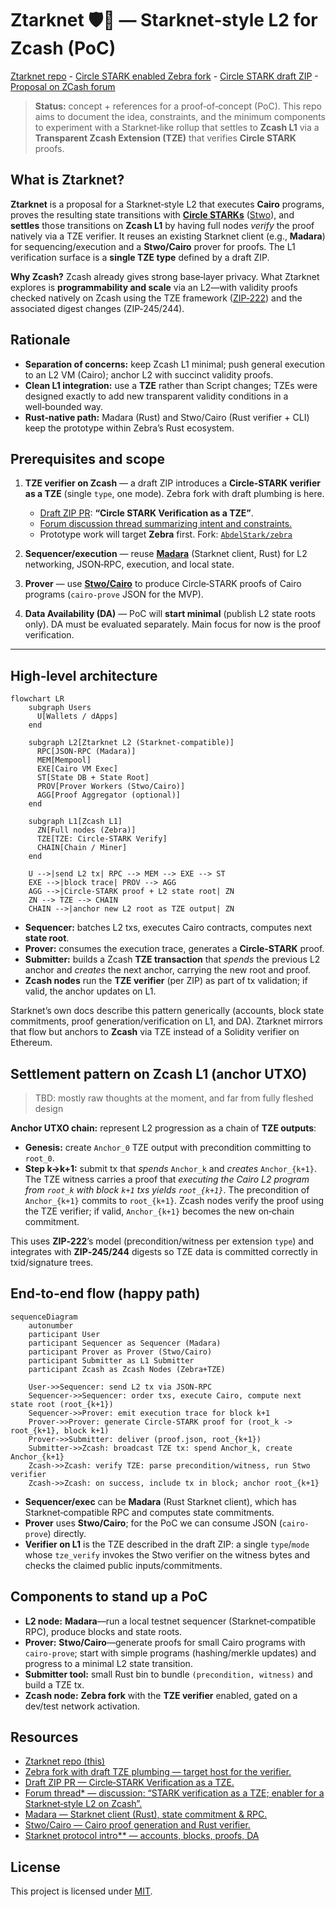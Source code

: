 # Ztarknet 🛡️🐺 — Starknet‑style L2 for Zcash (PoC)

[Ztarknet repo](https://github.com/AbdelStark/ztarknet) - [Circle STARK enabled Zebra fork](https://github.com/AbdelStark/zebra) - [Circle STARK draft ZIP](https://github.com/zcash/zips/pull/1107) - [Proposal on ZCash forum](https://forum.zcashcommunity.com/t/stark-verification-as-a-transparent-zcash-extension-tze-i-e-enabler-for-a-starknet-style-l2-on-zcash/52486/15)

> **Status:** concept + references for a proof‑of‑concept (PoC). This repo aims to document the idea, constraints, and the minimum components to experiment with a Starknet‑like rollup that settles to **Zcash L1** via a **Transparent Zcash Extension (TZE)** that verifies **Circle STARK** proofs.

## What is Ztarknet?

**Ztarknet** is a proposal for a Starknet‑style L2 that executes **Cairo** programs, proves the resulting state transitions with [**Circle STARKs**](https://eprint.iacr.org/2024/278) ([Stwo](https://github.com/starkware-libs/stwo-cairo)), and **settles** those transitions on **Zcash L1** by having full nodes _verify_ the proof natively via a TZE verifier. It reuses an existing Starknet client (e.g., **Madara**) for sequencing/execution and a **Stwo/Cairo** prover for proofs. The L1 verification surface is a **single TZE type** defined by a draft ZIP.

**Why Zcash?** Zcash already gives strong base‑layer privacy. What Ztarknet explores is **programmability and scale** via an L2—with validity proofs checked natively on Zcash using the TZE framework ([ZIP‑222](https://zips.z.cash/zip-0222)) and the associated digest changes (ZIP‑245/244).

## Rationale

- **Separation of concerns:** keep Zcash L1 minimal; push general execution to an L2 VM (Cairo); anchor L2 with succinct validity proofs.
- **Clean L1 integration:** use a **TZE** rather than Script changes; TZEs were designed exactly to add new transparent validity conditions in a well‑bounded way.
- **Rust‑native path:** Madara (Rust) and Stwo/Cairo (Rust verifier + CLI) keep the prototype within Zebra’s Rust ecosystem.

## Prerequisites and scope

1. **TZE verifier on Zcash** — a draft ZIP introduces a **Circle‑STARK verifier as a TZE** (single `type`, one mode). Zebra fork with draft plumbing is here.

   - [Draft ZIP PR](https://github.com/zcash/zips/pull/1107): **“Circle STARK Verification as a TZE”**.
   - [Forum discussion thread summarizing intent and constraints.](https://forum.zcashcommunity.com/t/stark-verification-as-a-transparent-zcash-extension-tze-i-e-enabler-for-a-starknet-style-l2-on-zcash/52486/15)
   - Prototype work will target **Zebra** first. Fork: [`AbdelStark/zebra`](https://github.com/AbdelStark/zebra)

2. **Sequencer/execution** — reuse [**Madara**](https://github.com/madara-alliance/madara) (Starknet client, Rust) for L2 networking, JSON‑RPC, execution, and local state.

3. **Prover** — use [**Stwo/Cairo**](https://github.com/starkware-libs/stwo-cairo) to produce Circle‑STARK proofs of Cairo programs (`cairo-prove` JSON for the MVP).

4. **Data Availability (DA)** — PoC will **start minimal** (publish L2 state roots only). DA must be evaluated separately. Main focus for now is the proof verification.

---

## High‑level architecture

```mermaid
flowchart LR
    subgraph Users
      U[Wallets / dApps]
    end

    subgraph L2[Ztarknet L2 (Starknet-compatible)]
      RPC[JSON-RPC (Madara)]
      MEM[Mempool]
      EXE[Cairo VM Exec]
      ST[State DB + State Root]
      PROV[Prover Workers (Stwo/Cairo)]
      AGG[Proof Aggregator (optional)]
    end

    subgraph L1[Zcash L1]
      ZN[Full nodes (Zebra)]
      TZE[TZE: Circle-STARK Verify]
      CHAIN[Chain / Miner]
    end

    U -->|send L2 tx| RPC --> MEM --> EXE --> ST
    EXE -->|block trace| PROV --> AGG
    AGG -->|Circle-STARK proof + L2 state root| ZN
    ZN --> TZE --> CHAIN
    CHAIN -->|anchor new L2 root as TZE output| ZN
```

- **Sequencer:** batches L2 txs, executes Cairo contracts, computes next **state root**.
- **Prover:** consumes the execution trace, generates a **Circle‑STARK** proof.
- **Submitter:** builds a Zcash **TZE transaction** that _spends_ the previous L2 anchor and _creates_ the next anchor, carrying the new root and proof.
- **Zcash nodes** run the **TZE verifier** (per ZIP) as part of tx validation; if valid, the anchor updates on L1.

Starknet’s own docs describe this pattern generically (accounts, block state commitments, proof generation/verification on L1, and DA). Ztarknet mirrors that flow but anchors to **Zcash** via TZE instead of a Solidity verifier on Ethereum.

## Settlement pattern on Zcash L1 (anchor UTXO)

> TBD: mostly raw thoughts at the moment, and far from fully fleshed design

**Anchor UTXO chain:** represent L2 progression as a chain of **TZE outputs**:

- **Genesis:** create `Anchor_0` TZE output with precondition committing to `root_0`.
- **Step k→k+1:** submit tx that _spends_ `Anchor_k` and _creates_ `Anchor_{k+1}`.
  The TZE witness carries a proof that _executing the Cairo L2 program from `root_k` with block `k+1` txs yields `root_{k+1}`_. The precondition of `Anchor_{k+1}` commits to `root_{k+1}`.
  Zcash nodes verify the proof using the TZE verifier; if valid, `Anchor_{k+1}` becomes the new on‑chain commitment.

This uses **ZIP‑222**’s model (precondition/witness per extension `type`) and integrates with **ZIP‑245/244** digests so TZE data is committed correctly in txid/signature trees.

## End‑to‑end flow (happy path)

```mermaid
sequenceDiagram
    autonumber
    participant User
    participant Sequencer as Sequencer (Madara)
    participant Prover as Prover (Stwo/Cairo)
    participant Submitter as L1 Submitter
    participant Zcash as Zcash Nodes (Zebra+TZE)

    User->>Sequencer: send L2 tx via JSON-RPC
    Sequencer->>Sequencer: order txs, execute Cairo, compute next state root (root_{k+1})
    Sequencer->>Prover: emit execution trace for block k+1
    Prover->>Prover: generate Circle-STARK proof for (root_k -> root_{k+1}, block k+1)
    Prover->>Submitter: deliver (proof.json, root_{k+1})
    Submitter->>Zcash: broadcast TZE tx: spend Anchor_k, create Anchor_{k+1}
    Zcash->>Zcash: verify TZE: parse precondition/witness, run Stwo verifier
    Zcash->>Zcash: on success, include tx in block; anchor root_{k+1}
```

- **Sequencer/exec** can be **Madara** (Rust Starknet client), which has Starknet‑compatible RPC and computes state commitments.
- **Prover** uses **Stwo/Cairo**; for the PoC we can consume JSON (`cairo-prove`) directly.
- **Verifier on L1** is the TZE described in the draft ZIP: a single `type`/`mode` whose `tze_verify` invokes the Stwo verifier on the witness bytes and checks the claimed public inputs/commitments.

## Components to stand up a PoC

- **L2 node:** **Madara**—run a local testnet sequencer (Starknet‑compatible RPC), produce blocks and state roots.
- **Prover:** **Stwo/Cairo**—generate proofs for small Cairo programs with `cairo-prove`; start with simple programs (hashing/merkle updates) and progress to a minimal L2 state transition.
- **Submitter tool:** small Rust bin to bundle `(precondition, witness)` and build a TZE tx.
- **Zcash node:** **Zebra fork** with the **TZE verifier** enabled, gated on a dev/test network activation.

## Resources

- [Ztarknet repo (this)](https://github.com/AbdelStark/ztarknet)
- [Zebra fork with draft TZE plumbing — target host for the verifier.](https://github.com/AbdelStark/zebra)
- [Draft ZIP PR — Circle‑STARK Verification as a TZE.](https://github.com/zcash/zips/pull/1107)
- [Forum thread* — discussion: “STARK verification as a TZE; enabler for a Starknet‑style L2 on Zcash”.](https://forum.zcashcommunity.com/t/stark-verification-as-a-transparent-zcash-extension-tze-i-e-enabler-for-a-starknet-style-l2-on-zcash/52486/15)
- [Madara — Starknet client (Rust), state commitment & RPC.](https://github.com/madara-alliance/madara)
- [Stwo/Cairo — Cairo proof generation and Rust verifier.](https://github.com/starkware-libs/stwo-cairo)
- [Starknet protocol intro** — accounts, blocks, proofs, DA](https://docs.starknet.io/learn/protocol/intro)

## License

This project is licensed under [MIT](LICENSE).
